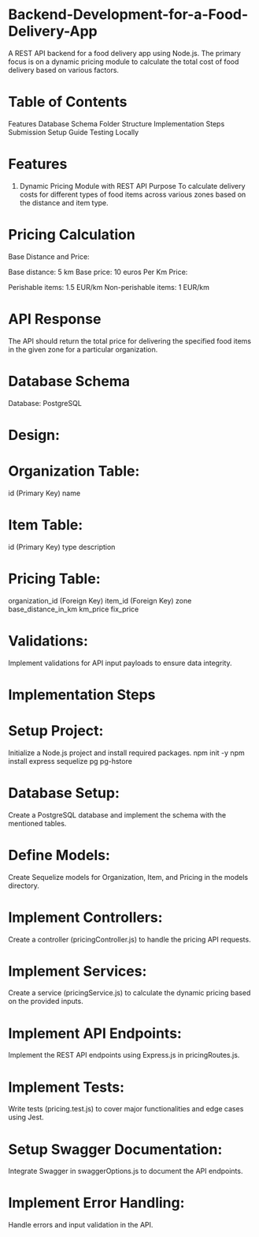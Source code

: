 # Backend-Development-for-a-Food-Delivery-App
A REST API backend for a food delivery app using Node.js. The primary focus is on a dynamic pricing module to calculate the total cost of food delivery based on various factors.


# Table of Contents
Features
Database Schema
Folder Structure
Implementation Steps
Submission
Setup Guide
Testing Locally

# Features
1. Dynamic Pricing Module with REST API
Purpose
To calculate delivery costs for different types of food items across various zones based on the distance and item type.

# Pricing Calculation
Base Distance and Price:

Base distance: 5 km
Base price: 10 euros
Per Km Price:

Perishable items: 1.5 EUR/km
Non-perishable items: 1 EUR/km

# API Response
The API should return the total price for delivering the specified food items in the given zone for a particular organization.

# Database Schema
Database: PostgreSQL

# Design:
# Organization Table:

id (Primary Key)
name
# Item Table:

id (Primary Key)
type
description
# Pricing Table:

organization_id (Foreign Key)
item_id (Foreign Key)
zone
base_distance_in_km
km_price
fix_price
# Validations:
Implement validations for API input payloads to ensure data integrity.

# Implementation Steps
# Setup Project:

Initialize a Node.js project and install required packages.
npm init -y
npm install express sequelize pg pg-hstore
# Database Setup:

Create a PostgreSQL database and implement the schema with the mentioned tables.
# Define Models:

Create Sequelize models for Organization, Item, and Pricing in the models directory.
# Implement Controllers:

Create a controller (pricingController.js) to handle the pricing API requests.
# Implement Services:

Create a service (pricingService.js) to calculate the dynamic pricing based on the provided inputs.
# Implement API Endpoints:

Implement the REST API endpoints using Express.js in pricingRoutes.js.
# Implement Tests:

Write tests (pricing.test.js) to cover major functionalities and edge cases using Jest.
# Setup Swagger Documentation:

Integrate Swagger in swaggerOptions.js to document the API endpoints.
# Implement Error Handling:

Handle errors and input validation in the API.
